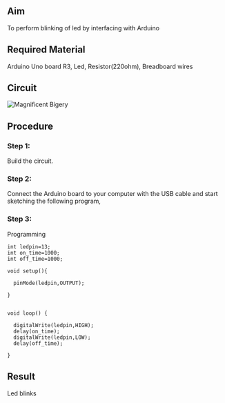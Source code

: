 ## Aim
To perform blinking of led by interfacing with Arduino
## Required Material
Arduino Uno board R3, Led, Resistor(220ohm), Breadboard
wires
## Circuit
![Magnificent Bigery](https://user-images.githubusercontent.com/109128832/180248141-0e5cff3e-6841-4f53-a867-3da09243c57d.png)
## Procedure
### Step 1:
Build the circuit.
### Step 2:
 
Connect the Arduino board to your computer with the USB cable and start sketching the following program, 
 
### Step 3:
Programming
~~~
int ledpin=13;
int on_time=1000;
int off_time=1000;

void setup(){

  pinMode(ledpin,OUTPUT);

}


void loop() {

  digitalWrite(ledpin,HIGH);
  delay(on_time);
  digitalWrite(ledpin,LOW);
  delay(off_time);

}
~~~
## Result
Led blinks



